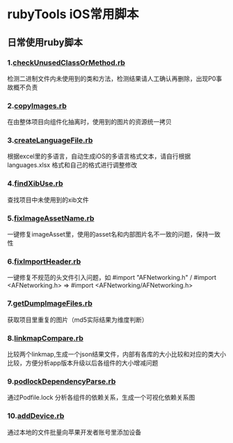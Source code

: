 # rubyTools iOS常用脚本
## 日常使用ruby脚本

### 1.[checkUnusedClassOrMethod.rb](https://github.com/iPermanent/rubyTools/blob/master/checkUnusedClassOrMethod.rb)
检测二进制文件内未使用到的类和方法，检测结果请人工确认再删除，出现P0事故概不负责

### 2.[copyImages.rb](https://github.com/iPermanent/rubyTools/blob/master/copyImages.rb) 
在由整体项目向组件化抽离时，使用到的图片的资源统一拷贝

### 3.[createLanguageFile.rb](https://github.com/iPermanent/rubyTools/blob/master/createLanguageFile.rb)
根据excel里的多语言，自动生成iOS的多语言格式文本，请自行根据languages.xlsx 格式和自己的格式进行调整修改

### 4.[findXibUse.rb](https://github.com/iPermanent/rubyTools/blob/master/findXibUse.rb)
查找项目中未使用到的xib文件

### 5.[fixImageAssetName.rb](https://github.com/iPermanent/rubyTools/blob/master/fixImageAssetName.rb)
一键修复imageAsset里，使用的asset名和内部图片名不一致的问题，保持一致性

### 6.[fixImportHeader.rb](https://github.com/iPermanent/rubyTools/blob/master/fixImportHeader.rb)
一键修复不规范的头文件引入问题，如 #import "AFNetworking.h" / #import <AFNetworking.h> => #import <AFNetworking/AFNetworking.h>

### 7.[getDumpImageFiles.rb](https://github.com/iPermanent/rubyTools/blob/master/getDumpImageFiles.rb) 
获取项目里重复的图片（md5实际结果为维度判断）

### 8.[linkmapCompare.rb](https://github.com/iPermanent/rubyTools/blob/master/linkmapCompare.rb)
比较两个linkmap,生成一个json结果文件，内部有各库的大小比较和对应的类大小比较，方便分析app版本升级以后各组件的大小增减问题

### 9.[podlockDependencyParse.rb](https://github.com/iPermanent/rubyTools/blob/master/podlockDependencyParse.rb)
通过Podfile.lock 分析各组件的依赖关系，生成一个可视化依赖关系图

### 10.[addDevice.rb](https://github.com/iPermanent/rubyTools/blob/master/addDevice.rb)
通过本地的文件批量向苹果开发者账号里添加设备
